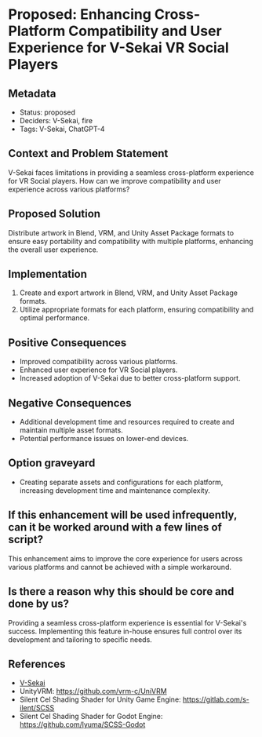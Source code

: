 # Proposed: Enhancing Cross-Platform Compatibility and User Experience for V-Sekai VR Social Players

## Metadata

- Status: proposed <!-- draft | proposed | rejected | accepted | deprecated | superseded by -->
- Deciders: V-Sekai, fire
- Tags: V-Sekai, ChatGPT-4

## Context and Problem Statement

V-Sekai faces limitations in providing a seamless cross-platform experience for VR Social players. How can we improve compatibility and user experience across various platforms?

## Proposed Solution

Distribute artwork in Blend, VRM, and Unity Asset Package formats to ensure easy portability and compatibility with multiple platforms, enhancing the overall user experience.

## Implementation

1. Create and export artwork in Blend, VRM, and Unity Asset Package formats.
1. Utilize appropriate formats for each platform, ensuring compatibility and optimal performance.

## Positive Consequences

- Improved compatibility across various platforms.
- Enhanced user experience for VR Social players.
- Increased adoption of V-Sekai due to better cross-platform support.

## Negative Consequences

- Additional development time and resources required to create and maintain multiple asset formats.
- Potential performance issues on lower-end devices.

## Option graveyard

- Creating separate assets and configurations for each platform, increasing development time and maintenance complexity.

## If this enhancement will be used infrequently, can it be worked around with a few lines of script?

This enhancement aims to improve the core experience for users across various platforms and cannot be achieved with a simple workaround.

## Is there a reason why this should be core and done by us?

Providing a seamless cross-platform experience is essential for V-Sekai's success. Implementing this feature in-house ensures full control over its development and tailoring to specific needs.

## References

- [V-Sekai](https://v-sekai.org/)
- UnityVRM: https://github.com/vrm-c/UniVRM
- Silent Cel Shading Shader for Unity Game Engine: https://gitlab.com/s-ilent/SCSS
- Silent Cel Shading Shader for Godot Engine: https://github.com/lyuma/SCSS-Godot
